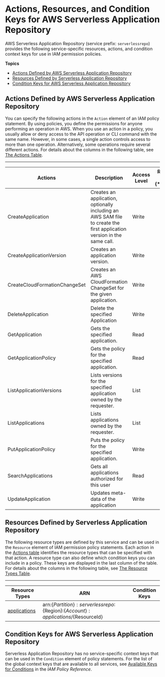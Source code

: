 # Actions, Resources, and Condition Keys for AWS Serverless Application Repository<a name="list_awsserverlessapplicationrepository"></a>

AWS Serverless Application Repository \(service prefix: `serverlessrepo`\) provides the following service\-specific resources, actions, and condition context keys for use in IAM permission policies\.

**Topics**
+ [Actions Defined by AWS Serverless Application Repository](#awsserverlessapplicationrepository-actions-as-permissions)
+ [Resources Defined by Serverless Application Repository](#awsserverlessapplicationrepository-resources-for-iam-policies)
+ [Condition Keys for AWS Serverless Application Repository](#awsserverlessapplicationrepository-policy-keys)

## Actions Defined by AWS Serverless Application Repository<a name="awsserverlessapplicationrepository-actions-as-permissions"></a>

You can specify the following actions in the `Action` element of an IAM policy statement\. By using policies, you define the permissions for anyone performing an operation in AWS\. When you use an action in a policy, you usually allow or deny access to the API operation or CLI command with the same name\. However, in some cases, a single action controls access to more than one operation\. Alternatively, some operations require several different actions\. For details about the columns in the following table, see [The Actions Table](reference_policies_actions-resources-contextkeys.md#actions_table)\.


****  

| Actions | Description | Access Level | Resource Types \(\*required\) | Condition Keys | Dependent Actions | 
| --- | --- | --- | --- | --- | --- | 
| CreateApplication | Creates an application, optionally including an AWS SAM file to create the first application version in the same call\. | Write |  |  |  | 
| CreateApplicationVersion | Creates an application version\. | Write |  |  |  | 
| CreateCloudFormationChangeSet | Creates an AWS CloudFormation ChangeSet for the given application\. | Write |  |  |  | 
| DeleteApplication | Delete the specified Application | Write |  |  |  | 
| GetApplication | Gets the specified application\. | Read |  |  |  | 
| GetApplicationPolicy | Gets the policy for the specified application\. | Read |  |  |  | 
| ListApplicationVersions | Lists versions for the specified application owned by the requester\. | List |  |  |  | 
| ListApplications | Lists applications owned by the requester\. | List |  |  |  | 
| PutApplicationPolicy | Puts the policy for the specified application\. | Write |  |  |  | 
| SearchApplications | Gets all applications authorized for this user | Read |  |  |  | 
| UpdateApplication | Updates meta\-data of the application | Write |  |  |  | 

## Resources Defined by Serverless Application Repository<a name="awsserverlessapplicationrepository-resources-for-iam-policies"></a>

The following resource types are defined by this service and can be used in the `Resource` element of IAM permission policy statements\. Each action in the [Actions table](#awsserverlessapplicationrepository-actions-as-permissions) identifies the resource types that can be specified with that action\. A resource type can also define which condition keys you can include in a policy\. These keys are displayed in the last column of the table\. For details about the columns in the following table, see [The Resource Types Table](reference_policies_actions-resources-contextkeys.md#resources_table)\.


****  

| Resource Types | ARN | Condition Keys | 
| --- | --- | --- | 
| [applications](url-resources-replace-me) | arn:$\{Partition\}:serverlessrepo:$\{Region\}:$\{Account\}:applications/$\{ResourceId\} |  | 

## Condition Keys for AWS Serverless Application Repository<a name="awsserverlessapplicationrepository-policy-keys"></a>

Serverless Application Repository has no service\-specific context keys that can be used in the `Condition` element of policy statements\. For the list of the global context keys that are available to all services, see [Available Keys for Conditions](http://docs.aws.amazon.com/IAM/latest/UserGuide/reference_policies_condition-keys.html#AvailableKeys) in the *IAM Policy Reference*\.